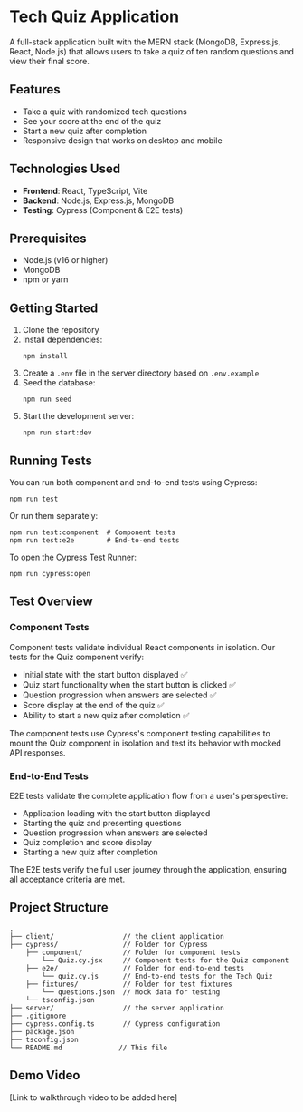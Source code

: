 # Tech Quiz Application

A full-stack application built with the MERN stack (MongoDB, Express.js, React, Node.js) that allows users to take a quiz of ten random questions and view their final score.

## Features

- Take a quiz with randomized tech questions
- See your score at the end of the quiz
- Start a new quiz after completion
- Responsive design that works on desktop and mobile

## Technologies Used

- **Frontend**: React, TypeScript, Vite
- **Backend**: Node.js, Express.js, MongoDB
- **Testing**: Cypress (Component & E2E tests)

## Prerequisites

- Node.js (v16 or higher)
- MongoDB
- npm or yarn

## Getting Started

1. Clone the repository
2. Install dependencies:
   ```
   npm install
   ```
3. Create a `.env` file in the server directory based on `.env.example`
4. Seed the database:
   ```
   npm run seed
   ```
5. Start the development server:
   ```
   npm run start:dev
   ```

## Running Tests

You can run both component and end-to-end tests using Cypress:

```
npm run test
```

Or run them separately:

```
npm run test:component  # Component tests
npm run test:e2e        # End-to-end tests
```

To open the Cypress Test Runner:

```
npm run cypress:open
```

## Test Overview

### Component Tests

Component tests validate individual React components in isolation. Our tests for the Quiz component verify:

- Initial state with the start button displayed ✅
- Quiz start functionality when the start button is clicked ✅
- Question progression when answers are selected ✅
- Score display at the end of the quiz ✅
- Ability to start a new quiz after completion ✅

The component tests use Cypress's component testing capabilities to mount the Quiz component in isolation and test its behavior with mocked API responses.

### End-to-End Tests

E2E tests validate the complete application flow from a user's perspective:

- Application loading with the start button displayed
- Starting the quiz and presenting questions
- Question progression when answers are selected
- Quiz completion and score display
- Starting a new quiz after completion

The E2E tests verify the full user journey through the application, ensuring all acceptance criteria are met.

## Project Structure

```
.
├── client/                 // the client application
├── cypress/                // Folder for Cypress
    ├── component/          // Folder for component tests
        └── Quiz.cy.jsx     // Component tests for the Quiz component
    ├── e2e/                // Folder for end-to-end tests
        └── quiz.cy.js      // End-to-end tests for the Tech Quiz
    ├── fixtures/           // Folder for test fixtures
        └── questions.json  // Mock data for testing
    └── tsconfig.json
├── server/                 // the server application
├── .gitignore
├── cypress.config.ts       // Cypress configuration
├── package.json
├── tsconfig.json
└── README.md              // This file
```

## Demo Video

[Link to walkthrough video to be added here]